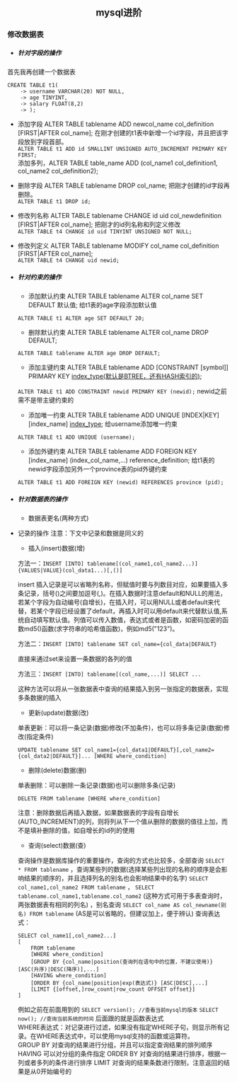 ## <center>mysql进阶</center>

### 修改数据表
- ##### 针对字段的操作
首先我再创建一个数据表
```mysql
CREATE TABLE t1(
    -> username VARCHAR(20) NOT NULL,
    -> age TINYINT,
    -> salary FLOAT(8,2)
    -> );
```

- 添加字段 ALTER TABLE tablename ADD newcol_name col_definition [FIRST|AFTER col_name];
在刚才创建的t1表中新增一个id字段，并且把该字段放到字段首部。  
`ALTER TABLE t1 ADD id SMALLINT UNSIGNED AUTO_INCREMENT PRIMARY KEY FIRST;`  
添加多列，ALTER TABLE table_name ADD (col_name1 col_definition1, col_name2 col_definition2);
- 删除字段 ALTER TABLE tablename DROP col_name;
把刚才创建的id字段再删除。  
`ALTER TABLE t1 DROP id;`  
- 修改列名称 ALTER TABLE tablename CHANGE id uid col_newdefinition [FIRST|AFTER col_name];
把刚才的id列名称和列定义修改  
`ALTER TABLE t4 CHANGE id uid TINYINT UNSIGNED NOT NULL;`  
- 修改列定义 ALTER TABLE tablename MODIFY col_name col_definition [FIRST|AFTER col_name];  
`ALTER TABLE t4 CHANGE uid newid;`
	
- ##### 针对约束的操作
	- 添加默认约束 ALTER TABLE tablename ALTER col_name SET DEFAULT 默认值;
	给t1表的age字段添加默认值
	
	`ALTER TABLE t1 ALTER age SET DEFAULT 20;`
	- 删除默认约束 ALTER TABLE tablename ALTER col_name DROP DEFAULT;
	
	`ALTER TABLE tablename ALTER age DROP DEFAULT;`
	- 添加主键约束 ALTER TABLE tablename ADD [CONSTRAINT [symbol]] PRIMARY KEY [index_type(默认是BTREE，还有HASH索引的)](index_col_name,...);
	
	`ALTER TABLE t1 ADD CONSTRAINT newid PRIMARY KEY (newid);`
	newid之前需不是带主键约束的
	- 添加唯一约束 ALTER TABLE tablename ADD UNIQUE [INDEX|KEY] [index_name] [index_type](index_col_name,...);
	给username添加唯一约束
	
	`ALTER TABLE t1 ADD UNIQUE (username);`
	- 添加外键约束 ALTER TABLE tablename ADD FOREIGN KEY [index_name] (index_col_name,...) reference_definition;
	给t1表的newid字段添加另外一个province表的pid外键约束
	
	`ALTER TABLE t1 ADD FOREIGN KEY (newid) REFERENCES province (pid);`
- ##### 针对数据表的操作
	- 数据表更名(两种方式)

- 记录的操作
注意：下文中记录和数据是同义的
	- 插入(insert)数据(增)
	
	方法一：`INSERT [INTO] tablename[(col_name1,col_name2...)] {VALUES|VALUE}(col_data1...)[,()]`

	insert 插入记录是可以省略列名称，但赋值时要与列数目对应，如果要插入多条记录，括号()之间要加逗号(,)。在插入数据时注意default和NULL的用法，若某个字段为自动编号(自增长)，在插入时，可以用NULL或者default来代替，若某个字段已经设置了default，再插入时可以用default来代替默认值,系统自动填写默认值。列值可以传入数值，表达式或者是函数，如密码加密的函数md5()函数(求字符串的哈希值函数)，例如md5("123")。

	方法二：`INSERT [INTO] tablename SET col_name={col_data|DEFAULT}`

	直接来通过set来设置一条数据的各列的值

	方法三：`INSERT [INTO] tablename[(col_name,...)] SELECT ...`

	这种方法可以将从一张数据表中查询的结果插入到另一张指定的数据表，实现多条数据的插入

	- 更新(update)数据(改)

	单表更新：可以将一条记录(数据)修改(不加条件)，也可以将多条记录(数据)修改(指定条件)

	`UPDATE tablename SET col_name1={col_data1|DEFAULT}[,col_name2={col_data2|DEFAULT}]... [WHERE where_condition]`
	
	- 删除(delete)数据(删)

	单表删除：可以删除一条记录(数据)也可以删除多条(记录)

	`DELETE FROM tablename [WHERE where_condition]`

	注意：删除数据后再插入数据，如果数据表的字段有自增长(AUTO_INCREMENT)的列，则将列从下一个值从删除的数据的值往上加，而不是填补删除的值，如自增长的id列的使用

	- 查询(select)数据(查)

	查询操作是数据库操作的重要操作，查询的方式也比较多，全部查询 `SELECT * FROM tablename` ，查询某些列的数据(选择某些列出现的名称的顺序是会影响结果的顺序的，并且选择列名的别名也会影响结果中的名字) `SELECT col_name1,col_name2 FROM tablename` ， `SELECT tablename.col_name1,tablename.col_name2` (这种方式可用于多表查询时，两张数据表有相同的列名) ，别名查询 `SELECT col_name AS col_newname(别名) FROM tablename` (AS是可以省略的，但建议加上，便于辨认)
	查询表达式：
	```mysql
	SELECT col_name1[,col_name2...]
	[
		FROM tablename
		[WHERE where_condition]
		[GROUP BY {col_name|position(查询列在语句中的位置，不建议使用)} [ASC(升序)|DESC(降序)],...]
		[HAVING where_condition]
		[ORDER BY {col_name|position|exp(表达式)} [ASC|DESC],...]
		[LIMIT {[offset,]row_count|row_count OFFSET offset}]
	]
	```
	例如之前在前面用到的 `SELECT version(); //查看当前mysql的版本` `SELECT now(); //查询当前系统的时间` 后面跟的就是函数表达式  
	WHERE表达式：对记录进行过滤，如果没有指定WHERE子句，则显示所有记录。在WHERE表达式中，可以使用mysql支持的函数或运算符。  
	GROUP BY 对查询的结果进行分组，并且可以指定查询结果的排列顺序  
	HAVING 可以对分组的条件指定
	ORDER BY 对查询的结果进行排序，根据一列或者多列的条件进行排序
	LIMIT 对查询的结果条数进行限制，注意返回的结果是从0开始编号的